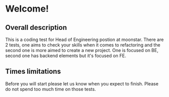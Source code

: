 # Welcome!

## Overall description

This is a coding test for Head of Engineering postion at moonstar.
There are 2 tests, one aims to check your skills when it comes to refactoring and the second one is more aimed to create a new project. One is focused on BE, second one has backend elements but it's focused on FE.

## Times limitations

Before you will start please let us know when you expect to finish. Please do not spend too much time on those tests.
